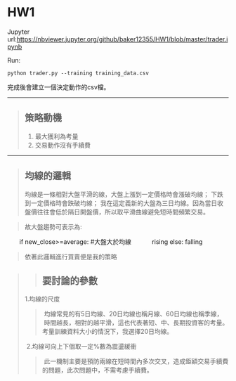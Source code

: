 # HW1

Jupyter url:https://nbviewer.jupyter.org/github/baker12355/HW1/blob/master/trader.ipynb

Run:

    python trader.py --training training_data.csv

完成後會建立一個決定動作的csv檔。

-----


> ## 策略動機
> 
> 1. 最大獲利為考量
> 2. 交易動作沒有手續費
> 

-----

> ## 均線的邏輯
>
> 均線是一條相對大盤平滑的線，大盤上漲到一定價格時會漲破均線；
> 下跌到一定價格時會跌破均線；
> 我在這定義新的大盤為三日均線。因為當日收盤價往往會低於隔日開盤價，所以取平滑曲線避免短時間頻繁交易。
> 

>故大盤趨勢可表示為:


        if new_close>=average: #大盤大於均線
            rising
        else:
            falling
           
>依著此邏輯進行買賣便是我的策略

>> ## 要討論的參數
>
>  1.均線的尺度
>>  均線常見的有5日均線、20日均線也稱月線、60日均線也稱季線，
>>  時間越長，相對的越平滑，這也代表著短、中、長期投資客的考量。
>>  考量訓練資料大小的情況下，我選擇20日均線。
>
>  2.均線可向上下個取一定%數為震盪緩衝
>>  此一機制主要是預防兩線在短時間內多次交叉，造成鉅額交易手續費的問題，此次問題中，不需考慮手續費。





